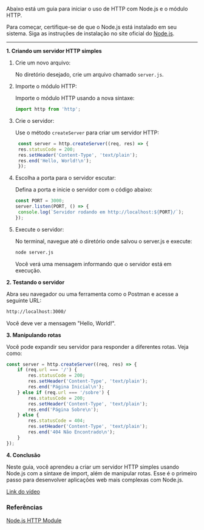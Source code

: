 Abaixo está um guia para iniciar o uso de HTTP com Node.js e o módulo HTTP.

Para começar, certifique-se de que o Node.js está instalado em seu sistema. Siga as instruções de instalação no site oficial do [Node.js](https://nodejs.org/pt/download/package-manager).

---

**1. Criando um servidor HTTP simples**

1. Crie um novo arquivo:

    No diretório desejado, crie um arquivo chamado `server.js`.

2. Importe o módulo HTTP:

   Importe o módulo HTTP usando a nova sintaxe:

   ```javascript
   import http from 'http';
   ```

3. Crie o servidor:

   Use o método `createServer` para criar um servidor HTTP:

   ```javascript
    const server = http.createServer((req, res) => {
    res.statusCode = 200;
    res.setHeader('Content-Type', 'text/plain');
    res.end('Hello, World!\n');
    });
   ```

4. Escolha a porta para o servidor escutar:

   Defina a porta e inicie o servidor com o código abaixo:

   ```javascript
   const PORT = 3000;
   server.listen(PORT, () => {
    console.log(`Servidor rodando em http://localhost:${PORT}/`);
   });
   ```

5. Execute o servidor:

   No terminal, navegue até o diretório onde salvou o server.js e execute:

   ```bash
   node server.js
   ```

   Você verá uma mensagem informando que o servidor está em execução.

**2. Testando o servidor**

Abra seu navegador ou uma ferramenta como o Postman e acesse a seguinte URL:

```bash
http://localhost:3000/
```

Você deve ver a mensagem "Hello, World!".

**3. Manipulando rotas**

Você pode expandir seu servidor para responder a diferentes rotas. Veja como:

```javascript
const server = http.createServer((req, res) => {
    if (req.url === '/') {
        res.statusCode = 200;
        res.setHeader('Content-Type', 'text/plain');
        res.end('Página Inicial\n');
    } else if (req.url === '/sobre') {
        res.statusCode = 200;
        res.setHeader('Content-Type', 'text/plain');
        res.end('Página Sobre\n');
    } else {
        res.statusCode = 404;
        res.setHeader('Content-Type', 'text/plain');
        res.end('404 Não Encontrado\n');
    }
});
```

**4. Conclusão**

Neste guia, você aprendeu a criar um servidor HTTP simples usando Node.js com a sintaxe de import, além de manipular rotas. Esse é o primeiro passo para desenvolver aplicações web mais complexas com Node.js.


[Link do vídeo](https://www.youtube.com/watch?v=QnTCre0HHv8&list=PLJ_KhUnlXUPtbtLwaxxUxHqvcNQndmI4B&index=7)

### Referências
[Node.js HTTP Module](https://www.w3schools.com/nodejs/nodejs_http.asp)


